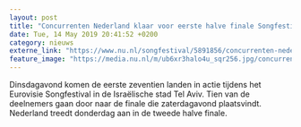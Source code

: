 ```yaml
---
layout: post
title: "Concurrenten Nederland klaar voor eerste halve finale Songfestival"
date: Tue, 14 May 2019 20:41:52 +0200
category: nieuws
externe_link: "https://www.nu.nl/songfestival/5891856/concurrenten-nederland-klaar-voor-eerste-halve-finale-songfestival.html"
feature_image: "https://media.nu.nl/m/ub6xr3halo4u_sqr256.jpg/concurrenten-nederland-klaar-voor-eerste-halve-finale-songfestival.jpg"
---
```


Dinsdagavond komen de eerste zeventien landen in actie tijdens het Eurovisie Songfestival in de Israëlische stad Tel Aviv. Tien van de deelnemers gaan door naar de finale die zaterdagavond plaatsvindt. Nederland treedt donderdag aan in de tweede halve finale.
